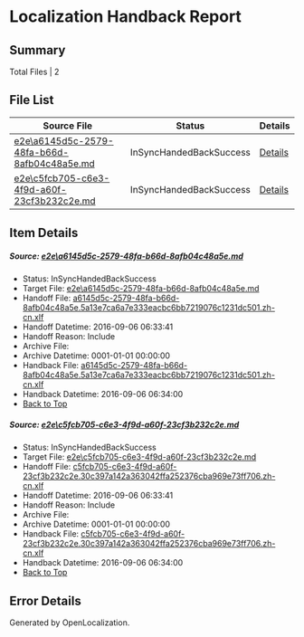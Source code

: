 # <a name='report-top'></a> Localization Handback Report

## Summary
 Total Files | 2

## File List
 Source File | Status | Details 
 ----------- | ------ | ------- 
 [e2e\a6145d5c-2579-48fa-b66d-8afb04c48a5e.md](https://github.com/OpenLocalizationTestOrg/ol-test0/blob/0234baa273f242caedbdbcba59a55d1591876c24/e2e/a6145d5c-2579-48fa-b66d-8afb04c48a5e.md) | InSyncHandedBackSuccess | [Details](#9ca016f3a834743d18e3893fab6472eda45c358d1)
 [e2e\c5fcb705-c6e3-4f9d-a60f-23cf3b232c2e.md](https://github.com/OpenLocalizationTestOrg/ol-test0/blob/0234baa273f242caedbdbcba59a55d1591876c24/e2e/c5fcb705-c6e3-4f9d-a60f-23cf3b232c2e.md) | InSyncHandedBackSuccess | [Details](#dbf07e63b7cd569c26bd5dd0a4c47d831302d7af2)

## Item Details
##### <a name='9ca016f3a834743d18e3893fab6472eda45c358d1'></a> Source: [e2e\a6145d5c-2579-48fa-b66d-8afb04c48a5e.md](https://github.com/OpenLocalizationTestOrg/ol-test0/blob/0234baa273f242caedbdbcba59a55d1591876c24/e2e/a6145d5c-2579-48fa-b66d-8afb04c48a5e.md)
* Status: InSyncHandedBackSuccess
* Target File: [e2e\a6145d5c-2579-48fa-b66d-8afb04c48a5e.md](https://github.com/OpenLocalizationTestOrg/ol-test0-zhcn/blob/393a283ef86a307dcc92dd7693c6ced2ec383461/e2e/a6145d5c-2579-48fa-b66d-8afb04c48a5e.md)
* Handoff File: [a6145d5c-2579-48fa-b66d-8afb04c48a5e.5a13e7ca6a7e333eacbc6bb7219076c1231dc501.zh-cn.xlf](https://github.com/OpenLocalizationTestOrg/ol-test0-handoff/blob/7e9f3e00f169bb1517a0217c0260f1dee6e0b878/ol-handoff/OpenLocalizationTestOrg/ol-test0-zhcn/ci/high/a6145d5c-2579-48fa-b66d-8afb04c48a5e.5a13e7ca6a7e333eacbc6bb7219076c1231dc501.zh-cn.xlf)
* Handoff Datetime: 2016-09-06 06:33:41
* Handoff Reason: Include
* Archive File: 
* Archive Datetime: 0001-01-01 00:00:00
* Handback File: [a6145d5c-2579-48fa-b66d-8afb04c48a5e.5a13e7ca6a7e333eacbc6bb7219076c1231dc501.zh-cn.xlf](https://github.com/OpenLocalizationTestOrg/ol-test0-handback/blob/0201905b8276950502a4e2012c95d7d305e60845/ol-handback/OpenLocalizationTestOrg/ol-test0-zhcn/ci/high/a6145d5c-2579-48fa-b66d-8afb04c48a5e.5a13e7ca6a7e333eacbc6bb7219076c1231dc501.zh-cn.xlf)
* Handback Datetime: 2016-09-06 06:34:00
* [Back to Top](#report-top)

##### <a name='dbf07e63b7cd569c26bd5dd0a4c47d831302d7af2'></a> Source: [e2e\c5fcb705-c6e3-4f9d-a60f-23cf3b232c2e.md](https://github.com/OpenLocalizationTestOrg/ol-test0/blob/0234baa273f242caedbdbcba59a55d1591876c24/e2e/c5fcb705-c6e3-4f9d-a60f-23cf3b232c2e.md)
* Status: InSyncHandedBackSuccess
* Target File: [e2e\c5fcb705-c6e3-4f9d-a60f-23cf3b232c2e.md](https://github.com/OpenLocalizationTestOrg/ol-test0-zhcn/blob/393a283ef86a307dcc92dd7693c6ced2ec383461/e2e/c5fcb705-c6e3-4f9d-a60f-23cf3b232c2e.md)
* Handoff File: [c5fcb705-c6e3-4f9d-a60f-23cf3b232c2e.30c397a142a363042ffa252376cba969e73ff706.zh-cn.xlf](https://github.com/OpenLocalizationTestOrg/ol-test0-handoff/blob/7e9f3e00f169bb1517a0217c0260f1dee6e0b878/ol-handoff/OpenLocalizationTestOrg/ol-test0-zhcn/ci/high/c5fcb705-c6e3-4f9d-a60f-23cf3b232c2e.30c397a142a363042ffa252376cba969e73ff706.zh-cn.xlf)
* Handoff Datetime: 2016-09-06 06:33:41
* Handoff Reason: Include
* Archive File: 
* Archive Datetime: 0001-01-01 00:00:00
* Handback File: [c5fcb705-c6e3-4f9d-a60f-23cf3b232c2e.30c397a142a363042ffa252376cba969e73ff706.zh-cn.xlf](https://github.com/OpenLocalizationTestOrg/ol-test0-handback/blob/0201905b8276950502a4e2012c95d7d305e60845/ol-handback/OpenLocalizationTestOrg/ol-test0-zhcn/ci/high/c5fcb705-c6e3-4f9d-a60f-23cf3b232c2e.30c397a142a363042ffa252376cba969e73ff706.zh-cn.xlf)
* Handback Datetime: 2016-09-06 06:34:00
* [Back to Top](#report-top)


## Error Details

Generated by OpenLocalization.
